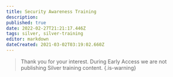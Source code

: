 ```yaml
---
title: Security Awareness Training
description: 
published: true
date: 2022-02-27T21:21:17.446Z
tags: silver, silver-training
editor: markdown
dateCreated: 2021-03-02T03:19:02.660Z
---
```


> Thank you for your interest. During Early Access we are not publishing Silver training content. 
{.is-warning}

